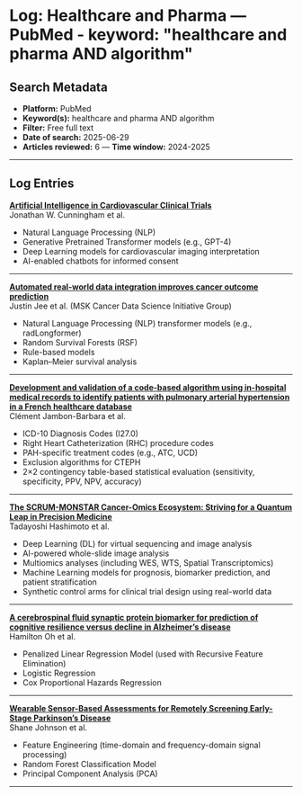 
# Log: Healthcare and Pharma — PubMed - keyword: "healthcare and pharma AND algorithm"

## Search Metadata

- **Platform:** PubMed
- **Keyword(s):** healthcare and pharma AND algorithm
- **Filter:** Free full text
- **Date of search:** 2025-06-29
- **Articles reviewed:** 6
— **Time window:** 2024-2025

---

## Log Entries

**[Artificial Intelligence in Cardiovascular Clinical Trials](https://doi.org/10.1016/j.jacc.2024.08.069)**  
Jonathan W. Cunningham et al. 
- Natural Language Processing (NLP)  
- Generative Pretrained Transformer models (e.g., GPT-4)  
- Deep Learning models for cardiovascular imaging interpretation  
- AI-enabled chatbots for informed consent  

---

**[Automated real-world data integration improves cancer outcome prediction](https://doi.org/10.1038/s41586-024-08167-5)**  
Justin Jee et al. (MSK Cancer Data Science Initiative Group) 
- Natural Language Processing (NLP) transformer models (e.g., radLongformer)  
- Random Survival Forests (RSF)  
- Rule-based models  
- Kaplan–Meier survival analysis  

---

**[Development and validation of a code-based algorithm using in-hospital medical records to identify patients with pulmonary arterial hypertension in a French healthcare database](https://doi.org/10.1183/23120541.00109-2024)**  
Clément Jambon-Barbara et al.  
- ICD-10 Diagnosis Codes (I27.0)  
- Right Heart Catheterization (RHC) procedure codes  
- PAH-specific treatment codes (e.g., ATC, UCD)  
- Exclusion algorithms for CTEPH  
- 2×2 contingency table-based statistical evaluation (sensitivity, specificity, PPV, NPV, accuracy)  

---

**[The SCRUM-MONSTAR Cancer-Omics Ecosystem: Striving for a Quantum Leap in Precision Medicine](https://doi.org/10.1158/2159-8290.CD-24-0206)**  
Tadayoshi Hashimoto et al. 
- Deep Learning (DL) for virtual sequencing and image analysis  
- AI-powered whole-slide image analysis  
- Multiomics analyses (including WES, WTS, Spatial Transcriptomics)  
- Machine Learning models for prognosis, biomarker prediction, and patient stratification  
- Synthetic control arms for clinical trial design using real-world data  

---

**[A cerebrospinal fluid synaptic protein biomarker for prediction of cognitive resilience versus decline in Alzheimer’s disease](https://doi.org/10.1038/s41591-025-03565-2)**  
Hamilton Oh et al.  
- Penalized Linear Regression Model (used with Recursive Feature Elimination)  
- Logistic Regression  
- Cox Proportional Hazards Regression  

---

**[Wearable Sensor-Based Assessments for Remotely Screening Early-Stage Parkinson’s Disease](https://doi.org/10.3390/s24175637)**  
Shane Johnson et al.  
- Feature Engineering (time-domain and frequency-domain signal processing)  
- Random Forest Classification Model  
- Principal Component Analysis (PCA)  

---

